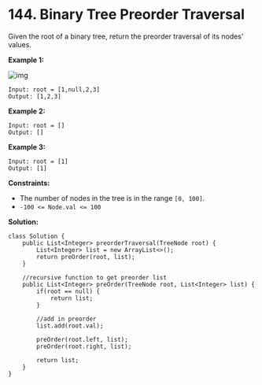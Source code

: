 # 144. Binary Tree Preorder Traversal

Given the root of a binary tree, return the preorder traversal of its nodes' values.

**Example 1:**<br>

![img](https://assets.leetcode.com/uploads/2020/09/15/inorder_1.jpg)
```
Input: root = [1,null,2,3]
Output: [1,2,3]
```
**Example 2:**
```
Input: root = []
Output: []
```
**Example 3:**
```
Input: root = [1]
Output: [1]
```

**Constraints:**

* The number of nodes in the tree is in the range `[0, 100]`.
* ```-100 <= Node.val <= 100```

**Solution:** 
```
class Solution {
    public List<Integer> preorderTraversal(TreeNode root) {
        List<Integer> list = new ArrayList<>();
        return preOrder(root, list);
    }

    //recursive function to get preorder list
    public List<Integer> preOrder(TreeNode root, List<Integer> list) {
        if(root == null) {
            return list;
        }

        //add in preorder
        list.add(root.val);

        preOrder(root.left, list);
        preOrder(root.right, list);

        return list;
    }
}
```

